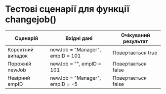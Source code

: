 # Тестові сценарії для функції changejob()

| Сценарій          | Вхідні дані                         | Очікуваний результат        |
|-------------------|-------------------------------------|-----------------------------|
| Коректний випадок | newJob = "Manager", empID = 101     | Повертається true           |
| Порожній newJob   | newJob = "", empID = 101            | Повертається false          |
| Невірний empID    | newJob = "Manager", empID = -5       | Повертається false          |
